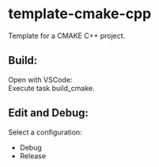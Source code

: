 <h1>template-cmake-cpp</h1>
Template for a CMAKE C++ project.
<h2>Build:</h2>
Open with VSCode:<br>
Execute task build_cmake.
<h2>Edit and Debug:</h2>
Select a configuration:

- Debug<br>
- Release

